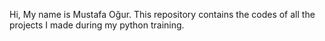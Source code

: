 Hi, My name is Mustafa Oğur. This repository contains the codes of all the projects I made during my python training.
